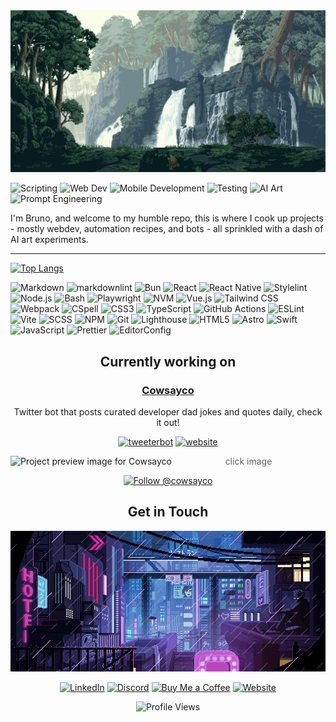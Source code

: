 <!-- markdownlint-disable MD041 -->

<div align="left">

  <img src="bg.gif" alt="A serene pixel art landscape with waterfalls cascading down cliffs surrounded by lush forest" style="object-fit: cover"/>

  ![Scripting](https://img.shields.io/badge/Scripting-darkgreen?style=flat&logo=gnu-bash&logoColor=white)
  ![Web Dev](https://img.shields.io/badge/Web-blue?style=flat&logo=html5&logoColor=white)
  ![Mobile Development](https://img.shields.io/badge/Mobile-blue?style=flat&logo=android&logoColor=white)
  ![Testing](https://img.shields.io/badge/Testing-E33332?style=flat&logo=testing-library&logoColor=white)
  ![AI Art](https://img.shields.io/badge/AI%20Art-FF6B6B?style=flat&logo=tensorflow&logoColor=white)
  ![Prompt Engineering](https://img.shields.io/badge/Prompt_Engineering-ffffff?logo=openai&logoColor=black)

  I'm Bruno, and welcome to my humble repo, this is where I cook up projects - mostly webdev, automation recipes, and bots - all sprinkled with a dash of AI art experiments.

</div>

---

<div align="left">

  [![Top Langs](https://github-readme-stats.vercel.app/api/top-langs/?hide_border=true&disable_animations=true&theme=transparent&title_color=0969da&text_color=0969da&langs_count=10&layout=donut&hide_title=true&username=brun0vop)](https://github.com/anuraghazra/github-readme-stats)

  ![Markdown](https://img.shields.io/badge/Markdown-000000?style=flat&logo=markdown&logoColor=white)
  ![markdownlint](https://img.shields.io/badge/markdownlint-000000?style=flat&logo=markdown&logoColor=white)
  ![Bun](https://img.shields.io/badge/Bun-000000?style=flat&logo=bun&logoColor=white)
  ![React](https://img.shields.io/badge/React-20232A?style=flat&logo=react&logoColor=61DAFB)
  ![React Native](https://img.shields.io/badge/React_Native-20232A?style=flat&logo=react&logoColor=61DAFB)
  ![Stylelint](https://img.shields.io/badge/Stylelint-263238?style=flat&logo=stylelint&logoColor=white)
  ![Node.js](https://img.shields.io/badge/Node.js-339933?style=flat&logo=node.js&logoColor=white)
  ![Bash](https://img.shields.io/badge/Bash-4EAA25?style=flat&logo=gnu-bash&logoColor=white)
  ![Playwright](https://img.shields.io/badge/Playwright-45ba4b?style=flat&logo=playwright&logoColor=white)
  ![NVM](https://img.shields.io/badge/NVM-33FF00?style=flat&logo=node.js&logoColor=white)
  ![Vue.js](https://img.shields.io/badge/Vue.js-4FC08D?style=flat&logo=vue.js&logoColor=white)
  ![Tailwind CSS](https://img.shields.io/badge/Tailwind_CSS-38B2AC?style=flat&logo=tailwind-css&logoColor=white)
  ![Webpack](https://img.shields.io/badge/Webpack-8DD6F9?style=flat&logo=webpack&logoColor=black)
  ![CSpell](https://img.shields.io/badge/CSpell-2C8EBB?style=flat&logo=spell-check&logoColor=white)
  ![CSS3](https://img.shields.io/badge/CSS3-1572B6?style=flat&logo=css3&logoColor=white)
  ![TypeScript](https://img.shields.io/badge/TypeScript-3178C6?style=flat&logo=typescript&logoColor=white)
  ![GitHub Actions](https://img.shields.io/badge/GitHub_Actions-2088FF?style=flat&logo=github-actions&logoColor=white)
  ![ESLint](https://img.shields.io/badge/ESLint-4B32C3?style=flat&logo=eslint&logoColor=white)
  ![Vite](https://img.shields.io/badge/Vite-646CFF?style=flat&logo=vite&logoColor=white)
  ![SCSS](https://img.shields.io/badge/SCSS-CC6699?style=flat&logo=sass&logoColor=white)
  ![NPM](https://img.shields.io/badge/NPM-CB3837?style=flat&logo=npm&logoColor=white)
  ![Git](https://img.shields.io/badge/Git-F05032?style=flat&logo=git&logoColor=white)
  ![Lighthouse](https://img.shields.io/badge/Lighthouse-F44B21?style=flat&logo=lighthouse&logoColor=white)
  ![HTML5](https://img.shields.io/badge/HTML5-E34F26?style=flat&logo=html5&logoColor=white)
  ![Astro](https://img.shields.io/badge/Astro-FF5D01?style=flat&logo=astro&logoColor=white)
  ![Swift](https://img.shields.io/badge/Swift-FA7343?style=flat&logo=swift&logoColor=white)
  ![JavaScript](https://img.shields.io/badge/JavaScript-F7DF1E?style=flat&logo=javascript&logoColor=black)
  ![Prettier](https://img.shields.io/badge/Prettier-F7B93E?style=flat&logo=prettier&logoColor=black)
  ![EditorConfig](https://img.shields.io/badge/EditorConfig-E0EFEF?style=flat&logo=editorconfig&logoColor=000)

</div>

<div align="center">

  ## Currently working on

  
### [Cowsayco](https://cowsay.co) <!-- omit in toc -->

Twitter bot that posts curated developer dad jokes and quotes daily, check it out! 

 [![tweeterbot](https://img.shields.io/badge/tweeterbot-black?style=flat&logo=github&logoColor=white)](https://github.com/brun0vop/cowsay-tweeter) [![website](https://img.shields.io/badge/website-black?style=flat&logo=github&logoColor=white)](https://github.com/brun0vop/cowsay.co)

<a href="https://cowsay.co">
  <img align="left" src="https://cowsay.co/social-card.png" alt="Project preview image for Cowsayco" style="max-width: 875px;" />
</a>

> click image

[![Follow @cowsayco](https://img.shields.io/twitter/follow/cowsayco?style=social)](https://x.com/cowsayco)


</div>

<div align="center">

  ## Get in Touch

  <div style="display: block; width: 100%;">
    <img src="bg2.gif" alt="A cyberpunk pixel art cityscape at night with neon signs and rain-slicked streets" style="object-fit: cover;" />
  </div>

  [![LinkedIn](https://img.shields.io/badge/LinkedIn-brun0vop-0A66C2?style=flat&logo=linkedin&logoColor=white)](https://linkedin.com/in/brun0vop)
[![Discord](https://img.shields.io/badge/Discord-610963104905560085-5865F2?style=flat&logo=discord&logoColor=white)](https://discordapp.com/users/610963104905560085)
[![Buy Me a Coffee](https://img.shields.io/badge/Buy_Me_a_Coffee-m3auso-violet?style=flat&logo=buy-me-a-coffee&logoColor=white)](https://buymeacoffee.com/m3auso)
[![Website](https://img.shields.io/badge/Website-brunovop.com-4285F4?style=flat&logo=google-chrome&logoColor=white)](https://brunovop.com)

  ![Profile Views](https://komarev.com/ghpvc/?username=brun0vop&color=blueviolet)

</div>
<!-- [![trophy](https://github-profile-trophy.vercel.app/?username=brun0vop&theme=dracula&row=1)](https://github.com/ryo-ma/github-profile-trophy) -->

